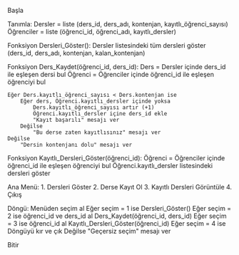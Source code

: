 Başla

Tanımla:
    Dersler = liste (ders_id, ders_adı, kontenjan, kayıtlı_öğrenci_sayısı)
    Öğrenciler = liste (öğrenci_id, öğrenci_adı, kayıtlı_dersler)
    
Fonksiyon Dersleri_Göster():
    Dersler listesindeki tüm dersleri göster (ders_id, ders_adı, kontenjan, kalan_kontenjan)

Fonksiyon Ders_Kaydet(öğrenci_id, ders_id):
    Ders = Dersler içinde ders_id ile eşleşen dersi bul
    Öğrenci = Öğrenciler içinde öğrenci_id ile eşleşen öğrenciyi bul
    
    Eğer Ders.kayıtlı_öğrenci_sayısı < Ders.kontenjan ise
        Eğer ders, Öğrenci.kayıtlı_dersler içinde yoksa
            Ders.kayıtlı_öğrenci_sayısı artır (+1)
            Öğrenci.kayıtlı_dersler içine ders_id ekle
            "Kayıt başarılı" mesajı ver
        Değilse
            "Bu derse zaten kayıtlısınız" mesajı ver
    Değilse
        "Dersin kontenjanı dolu" mesajı ver

Fonksiyon Kayıtlı_Dersleri_Göster(öğrenci_id):
    Öğrenci = Öğrenciler içinde öğrenci_id ile eşleşen öğrenciyi bul
    Öğrenci.kayıtlı_dersler listesindeki dersleri göster

Ana Menü:
    1. Dersleri Göster
    2. Derse Kayıt Ol
    3. Kayıtlı Dersleri Görüntüle
    4. Çıkış

Döngü:
    Menüden seçim al
    Eğer seçim = 1 ise
        Dersleri_Göster()
    Eğer seçim = 2 ise
        öğrenci_id ve ders_id al
        Ders_Kaydet(öğrenci_id, ders_id)
    Eğer seçim = 3 ise
        öğrenci_id al
        Kayıtlı_Dersleri_Göster(öğrenci_id)
    Eğer seçim = 4 ise
        Döngüyü kır ve çık
    Değilse
        "Geçersiz seçim" mesajı ver

Bitir
